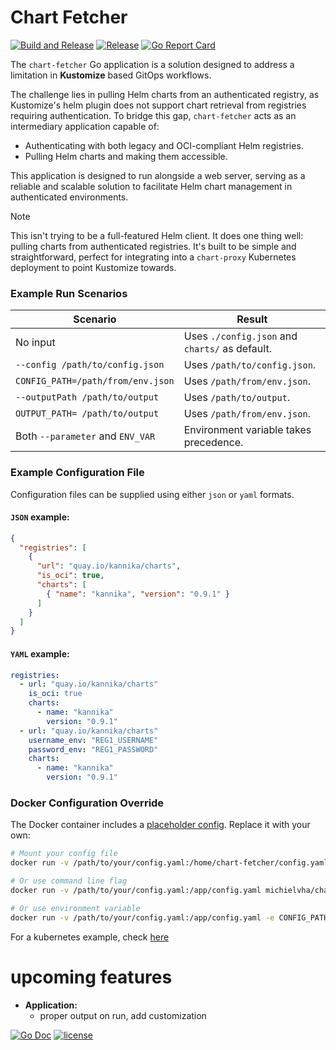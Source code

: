 # Chart Fetcher


[![Build and Release](https://github.com/michielvha/chart-fetcher/actions/workflows/build-release.yml/badge.svg)](https://github.com/michielvha/chart-fetcher/actions/workflows/build-release.yml)
[![Release](https://img.shields.io/github/release/michielvha/chart-fetcher.svg?style=flat-square)](https://github.com/michielvha/chart-fetcher/releases/latest)
[![Go Report Card]][go-report-card]

The `chart-fetcher` Go application is a solution designed to address a limitation in **Kustomize** based GitOps workflows. 

The challenge lies in pulling Helm charts from an authenticated registry, as Kustomize's helm plugin does not support chart retrieval from registries requiring authentication. To bridge this gap, `chart-fetcher` acts as an intermediary application capable of:
- Authenticating with both legacy and OCI-compliant Helm registries.
- Pulling Helm charts and making them accessible.

This application is designed to run alongside a web server, serving as a reliable and scalable solution to facilitate Helm chart management in authenticated environments.

> [!NOTE]
> This isn't trying to be a full-featured Helm client. It does one thing well: pulling charts from authenticated registries. It's built to be simple and straightforward, perfect for integrating into a `chart-proxy` Kubernetes deployment to point Kustomize towards.

### Example Run Scenarios

| **Scenario**                      | **Result**                                     |
|-----------------------------------|------------------------------------------------|
| No input                          | Uses `./config.json` and `charts/` as default. |
| `--config /path/to/config.json`   | Uses `/path/to/config.json`.                   |
| `CONFIG_PATH=/path/from/env.json` | Uses `/path/from/env.json`.                    |
| `--outputPath /path/to/output`    | Uses `/path/to/output`.                        |
| `OUTPUT_PATH= /path/to/output`    | Uses `/path/from/env.json`.                    |
| Both `--parameter` and `ENV_VAR`  | Environment variable takes precedence.         |


### Example Configuration File

Configuration files can be supplied using either ``json`` or ``yaml`` formats.

#### ``JSON`` example:

````json
{
  "registries": [
    {
      "url": "quay.io/kannika/charts",
      "is_oci": true,
      "charts": [
        { "name": "kannika", "version": "0.9.1" }
      ]
    }
  ]
}
````

#### ``YAML`` example:

````yaml
registries:
  - url: "quay.io/kannika/charts"
    is_oci: true
    charts:
      - name: "kannika"
        version: "0.9.1"
  - url: "quay.io/kannika/charts"
    username_env: "REG1_USERNAME"
    password_env: "REG1_PASSWORD"
    charts:
      - name: "kannika"
        version: "0.9.1"
````

### Docker Configuration Override

The Docker container includes a [placeholder config](examples/config/config.yaml). Replace it with your own:

```bash
# Mount your config file
docker run -v /path/to/your/config.yaml:/home/chart-fetcher/config.yaml michielvha/chart-fetcher:latest

# Or use command line flag
docker run -v /path/to/your/config.yaml:/app/config.yaml michielvha/chart-fetcher:latest --config /app/config.yaml

# Or use environment variable
docker run -v /path/to/your/config.yaml:/app/config.yaml -e CONFIG_PATH=/app/config.yaml michielvha/chart-fetcher:latest
```

For a kubernetes example, check [here](examples/manifests/chart-proxy/deployment.yaml)

# upcoming features

- **Application:**
  - proper output on run, add customization


[![Go Doc](https://pkg.go.dev/badge/github.com/michielvha/chart-fetcher.svg)](https://pkg.go.dev/github.com/michielvha/chart-fetcher)
[![license](https://img.shields.io/github/license/michielvha/chart-fetcher.svg?style=flat-square)](LICENSE)

[Go Report Card]: https://goreportcard.com/badge/github.com/michielvha/chart-fetcher
[go-report-card]: https://goreportcard.com/report/github.com/michielvha/chart-fetcher
[CodeQL]: https://github.com/michielvha/chart-fetcher/actions/workflows/github-code-scanning/codeql/badge.svg?branch=main
[code-ql]: https://github.com/michielvha/chart-fetcher/actions/workflows/github-code-scanning/codeql
